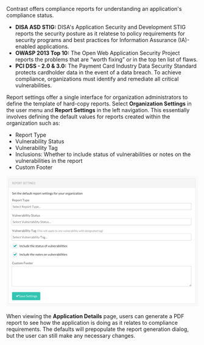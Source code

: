 <!--
title: "Report Settings"
description: "Overview of report settings"
tags: "Admin organization report settings"
-->

Contrast offers compliance reports for understanding an application's compliance status.

* **DISA ASD STIG:** DISA's Application Security and Development STIG reports the security posture as it relatese to policy requirements for security programs and best practices for Information Assurance (IA)-enabled applications.
* **OWASP 2013 Top 10:** The Open Web Application Security Project reports the problems that are “worth fixing” or in the top ten list of flaws. 
* **PCI DSS - 2.0 & 3.0:** The Payment Card Industry Data Security Standard protects cardholder data in the event of a data breach. To achieve compliance, organizations must identify and remediate all critical vulnerabilities.

Report settings offer a single interface for organization administrators to define the template of hard-copy reports. Select **Organization Settings** in the user menu and **Report Settings** in the left navigation. This essentially involves defining the default values for reports created within the organization such as:

* Report Type
* Vulnerability Status
* Vulnerability Tag
* Inclusions: Whether to include status of vulnerabilities or notes on the vulnerabilities in the report
* Custom Footer

<a href="assets/images/Report_Settings.png" rel="lightbox" title="Report Settings"><img class="thumbnail" src="assets/images/Report_Settings.png"/></a>

When viewing the **Application Details** page, users can generate a PDF report to see how the application is doing as it relates to compliance requirements. The defaults will prepopulate the report generation dialog, but the user can still make any necessary changes. 